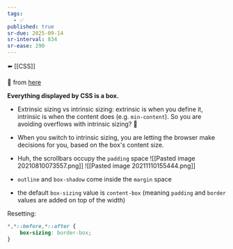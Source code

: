 ```yaml
---
tags:
  - ✅
published: true
sr-due: 2025-09-14
sr-interval: 834
sr-ease: 290
---
```

⬅️ [[CSS]]

🔗  from [here](https://web.dev/learn/css/box-model/)

**Everything displayed by CSS is a box.**
- Extrinsic sizing vs intrinsic sizing: extrinsic is when you define it, intrinsic is when the content does (e.g. `min-content`). So you are avoiding overflows with intrinsic sizing? 🤔
- When you switch to intrinsic sizing, you are letting the browser make decisions for you, based on the box's content size. 
- Huh, the scrollbars occupy the `padding` space
![[Pasted image 20210810073557.png]]
![[Pasted image 20211110155444.png]]
- `outline` and `box-shadow` come inside the `margin` space

- the default `box-sizing` value is `content-box` (meaning `padding` and `border` values are added on top of the width)

Resetting:

```css
*,*::before,*::after {  
	box-sizing: border-box;
}
```